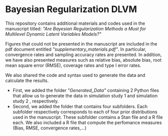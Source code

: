 # Bayesian Regularization DLVM

This repository contains additional materials and codes used in the manuscript titled: _"Are Bayesian Regularization Methods a Must for Multilevel Dynamic Latent Variables Models?"_

Figures that could not be presented in the manuscript are included in the pdf document entitled _"supplementary_materials.pdf"_.  In particular, convergence rates and sampling accuracy rates are presented. In addition, we have also presented measures such as relative bias, absolute bias, root mean square error (RMSE), coverage rates and type I error rates.

We  also shared the code and syntax used to generate the data and calculate the results. 
 - First, we added the folder _"Generated_Data"_ containing 2 Python files that allow us to generate the data in simulation study 1 and simulation study 2 , respectively.
 - Second, we added the folder that contains four subfolders. Each subfolder respectively corresponds to each of four prior distributions used in the manuscript. These subfolder contains a Stan file and a R file each. We also included a R file that compute the perfomance measures (Bias, RMSE, convergence rates,...)

